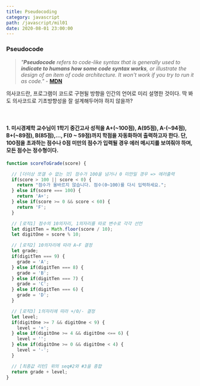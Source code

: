 ```yaml
---
title: Pseudocoding
category: javascript
path: /javascript/mil01
date: 2020-08-01 23:00:00
---
```


### Pseudocode

> _"**Pseudocode** refers to code-like syntax that is generally used to **indicate to humans how some code syntax works**, or illustrate the design of an item of code architecture. It won't work if you try to run it as code."_ - [**MDN**](https://developer.mozilla.org/en-US/docs/Glossary/Pseudocode)

의사코드란, 프로그램이 코드로 구현될 방향을 인간의 언어로 미리 설명한 것이다. 딱 봐도 의사코드로 기초방향성을 잘 설계해두어야 하지 않을까?
<br>
<br>
<br>

#### 1. 미시경제학 교수님이 1학기 중간고사 성적을 A+(~100점), A(95점), A-(~94점), B+(~89점), B(85점),..., F(0 ~ 59점)까지 학점을 자동화하여 출력하고자 한다. 단, 100점을 초과하는 점수나 0점 미만의 점수가 입력될 경우 에러 메시지를 보여줘야 하며, 모든 점수는 정수형이다.

```js
function scoreToGrade(score) {

  // [더이상 쪼갤 수 없는 것] 점수가 100을 넘거나 0 미만일 경우 => 에러출력
  if(score > 100 || score < 0) {
    return "점수가 올바르지 않습니다. 점수(0~100)를 다시 입력하세요.";
  } else if(score === 100) {
    return 'A+';
  } else if(score >= 0 && score < 60) {
    return 'F';
  }

  // [로직1] 점수의 10의자리, 1의자리를 따로 변수로 각각 선언
  let digitTen = Math.floor(score / 10);
  let digitOne = score % 10;

  // [로직2] 10의자리에 따라 A~F 결정
  let grade;
  if(digitTen === 9) {
    grade = 'A';
  } else if(digitTen === 8) {
    grade = 'B';
  } else if(digitTen === 7) {
    grade = 'C';
  } else if(digitTen === 6) {
    grade = 'D';
  }

  // [로직3] 1의자리에 따라 +/0/- 결정
  let level;
  if(digitOne >= 7 && digitOne < 9) {
    level = '+';
  } else if(digitOne >= 4 && digitOne <== 6) {
    level = '';
  } else if(digitOne >= 0 && digitOne < 4) {
    level = '-';
  }

  // [최종값 리턴] 위의 seq#2와 #3을 종합
  return grade + level;
}
```
